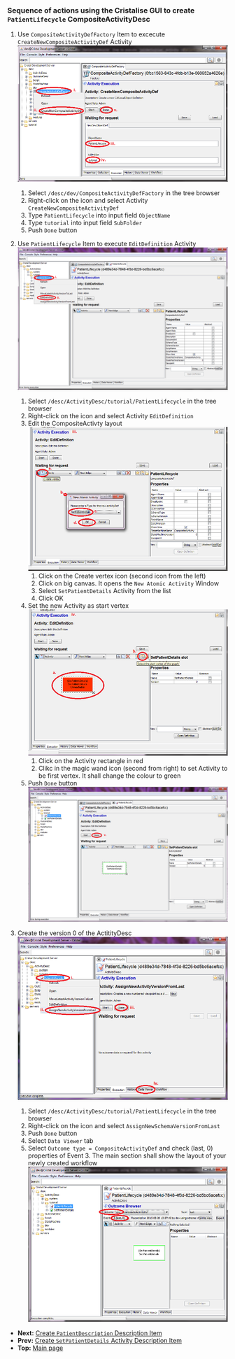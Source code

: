### Sequence of actions using the Cristalise GUI to create `PatientLifecycle` CompositeActivityDesc

1. Use `CompositeActivityDefFactory` Item to excecute `CreateNewCompositeActivityDef` Activity ![CompositeActivityDefFactory](CADefFactory_CreateNewCADef.png)
    1. Select `/desc/dev/CompositeActivityDefFactory` in the tree browser
    1. Right-click on the icon and select Activity `CreateNewCompositeActivityDef`
    1. Type `PatientLifecycle` into input field `ObjectName` 
    1. Type `tutorial` into input field `SubFolder`
    1. Push `Done` button 

1. Use `PatientLifecycle` Item to execute `EditDefinition` Activity ![PatientLifecycle](PatientLifecycle_EditDefinition.png)
    1. Select `/desc/ActivityDesc/tutorial/PatientLifecycle` in the tree browser
    1. Right-click on the icon and select Activity `EditDefinition`
    1. Edit the CompositeActivty layout ![PatientLifecycle](PatientLifecycle_Layout_AddActivity.png)
        1. Click on the Create vertex icon (second icon from the left)
        1. Click on big canvas. It opens the `New Atomic Activity` Window
        1. Select `SetPatientDetails` Activity from the list
        1. Click OK
    1. Set the new Activity as start vertex ![PatientLifecycle](PatientLifecycle_Layout_SetStartVertex.png)
        1. Click on the Activity rectangle in red
        1. Clikc in the magic wand icon (second from right) to set Activity to be first vertex. It shall change the colour to green
    1. Push `Done` button  ![PatientLifecycle](PatientLifecycle_EditDefinition_Done.png)

1. Create the version 0 of the ActitityDesc ![PatientLifecycle](PatientLifecycle_AssignNewSchemaVersionFromLast.png)
    1. Select `/desc/ActivityDesc/tutorial/PatientLifecycle` in the tree browser
    1. Right-click on the icon and select `AssignNewSchemaVersionFromLast` 
    1. Push `Done` button
	1. Select `Data Viewer` tab
	1. Select `Outcome type = CompositeActivityDef` and check (last, 0) properties of Event 3. The main section shall show the layout of your newly created workflow ![PatientLifecycle](PatientLifecycle_DataViewer.png)

- **Next:** [Create `PatientDescription` Description Item](../Create-PatientDescription)
- **Prev:** [Create `SetPatientDetails` Activity Description Item](../Create-SetPatientDetails)
- **Top:**  [Main page](../Basic-Tutorial)